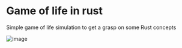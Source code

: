 # Game of life in rust
Simple game of life simulation to get a grasp on some Rust concepts

![image](https://github.com/user-attachments/assets/751c53bb-124f-4145-a9c9-66daf69386ef)
